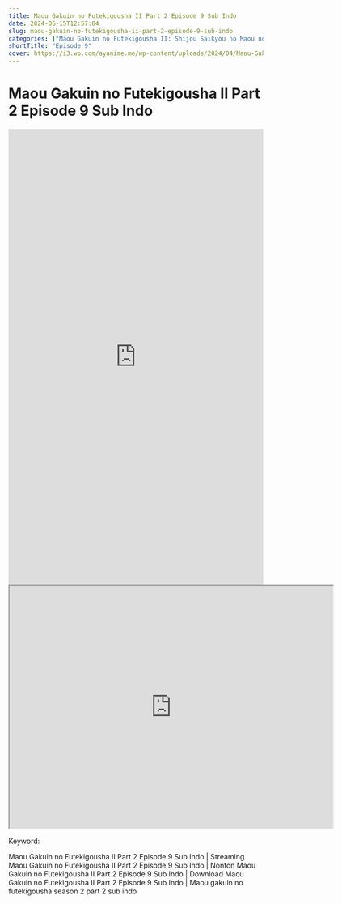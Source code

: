 ```yaml
---
title: Maou Gakuin no Futekigousha II Part 2 Episode 9 Sub Indo
date: 2024-06-15T12:57:04
slug: maou-gakuin-no-futekigousha-ii-part-2-episode-9-sub-indo
categories: ["Maou Gakuin no Futekigousha II: Shijou Saikyou no Maou no Shiso, Tensei shite Shison-tachi no Gakkou e Kayou Part 2"]
shortTitle: "Episode 9"
cover: https://i3.wp.com/ayanime.me/wp-content/uploads/2024/04/Maou-Gakuin-no-Futekigousha-II-Part-2-768x1065-1.jpg
---
```


# Maou Gakuin no Futekigousha II Part 2 Episode 9 Sub Indo

<iframe src="https://play.ayanime.me/include/fluidplayer/fluidplayer.php?VideoSrc1=https%3A%2F%2Fdrive.google.com%2Ffile%2Fd%2F1Xd_PSmnAROYiI0KHsIt6xe22SYiIJgxS%2Fpreview&VideoType1=video%2Fmp4&VideoQuality1=480p&VideoSrc2=https%3A%2F%2Fdrive.google.com%2Ffile%2Fd%2F1wwzRnwh_sF3xUAMll8vzlBqOCbRLWNsj%2Fpreview&VideoType2=video%2Fmp4&VideoQuality2=720p&VideoSrc3=https%3A%2F%2Fdrive.google.com%2Ffile%2Fd%2F1ItwAOiI-ctTgimkIWMrF84y_tBGeAc-T%2Fpreview&VideoType3=video%2Fmp4&VideoQuality3=1080p&VideoSrc4=&VideoType4=&VideoQuality4=&VideoPoster=&VideoTrack1=&kind1=&srclang1=&label1=&default1=&VideoTrack2=&kind2=&srclang2=&label2=&default2=&player=fluid+player&server=Drive+API&api=&width=100%25&height=900px" frameborder="0" width="100%" height="900px" allowfullscreen="allowfullscreen" scrolling="no"></iframe>
<iframe src="https://drive.google.com/file/d/1ItwAOiI-ctTgimkIWMrF84y_tBGeAc-T/preview" width="640" height="480" allow="accelerometer; autoplay; encrypted-media; gyroscope; fullscreen; picture-in-picture" scrolling="no" seamless="" sandbox="allow-same-origin allow-scripts"></iframe>

Keyword:
<p>Maou Gakuin no Futekigousha II Part 2 Episode 9 Sub Indo | Streaming Maou Gakuin no Futekigousha II Part 2 Episode 9 Sub Indo | Nonton Maou Gakuin no Futekigousha II Part 2 Episode 9 Sub Indo | Download Maou Gakuin no Futekigousha II Part 2 Episode 9 Sub Indo | Maou gakuin no futekigousha season 2 part 2 sub indo</p>

